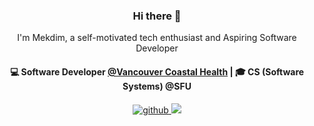 <!----------------------------------------------------------------------------->
<!--README template: https://github.com/akasrai/akasrai/blob/master/README.md-->
<!----------------------------------------------------------------------------->

<h3 align="center"> Hi there 👋</h3>
<p align="center">I'm Mekdim, a self-motivated tech enthusiast and Aspiring Software Developer</p>

<h4 align="center">
  💻 Software Developer <a href="https://www.vch.ca/">@Vancouver Coastal Health</a> | 🎓 CS (Software Systems) @SFU
</h4>

<p align="center">
  <!--Github-->
  <a href="https://github.com/mekdimd">
    <img src="https://img.shields.io/badge/GitHub-100000?style=for-the-badge&logo=github&logoColor=white" alt="github">    
  </a>
  
  <!--LinkedIn-->
  <a href="https://www.linkedin.com/in/mekdimd"/>
    <img src="https://img.shields.io/badge/LinkedIn-0077B5?style=for-the-badge&logo=linkedin&logoColor=white">
  </a>
</p>

<!--TODO: Use icons from https://github.com/alexandresanlim/Badges4-README.md-Profile-->

<!--

  <h3 align="center">Tech Stacks</h3>
  <br/>
  
  <p align="center">
    🖥️ JavaScript | TypeScript | Python | C++ <br/>
    🧰 React | Node.js | Express | PostgreSQL | MongoDB <br/>
    ☁️ Firebase | Docker | Git & GitHub | CI/CD <br/>
    💡 Passionate about clean code, teamwork, and building impactful solutions
  </p>

-->


